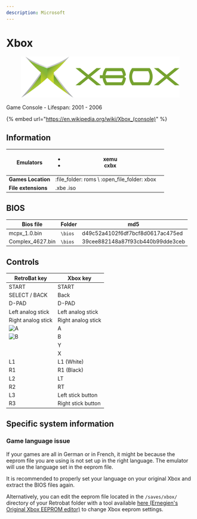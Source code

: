 ```yaml
---
description: Microsoft
---
```


# Xbox

<figure><img src="https://raw.githubusercontent.com/fabricecaruso/es-theme-carbon/52ff37c9e265587d006945a2ba695b5a962b3a3d/art/logos/xbox.svg" alt=""><figcaption></figcaption></figure>

Game Console - Lifespan: 2001 - 2006

{% embed url="https://en.wikipedia.org/wiki/Xbox_(console)" %}

## Information

| **Emulators**       | <ul><li>xemu</li><li>cxbx</li></ul>             |   |
| ------------------- | ----------------------------------------------- | - |
| **Games Location**  | :file\_folder: roms \ :open\_file\_folder: xbox |   |
| **File extensions** | .xbe .iso                                       |   |

## BIOS

| Bios file         | Folder  | md5                              |
| ----------------- | ------- | -------------------------------- |
| mcpx\_1.0.bin     | `\bios` | d49c52a4102f6df7bcf8d0617ac475ed |
| Complex\_4627.bin | `\bios` | 39cee882148a87f93cb440b99dde3ceb |

## Controls

| RetroBat key                                                                              | Xbox key           |
| ----------------------------------------------------------------------------------------- | ------------------ |
| START                                                                                     | START              |
| SELECT / BACK                                                                             | Back               |
| D-PAD                                                                                     | D-PAD              |
| Left analog stick                                                                         | Left analog stick  |
| Right analog stick                                                                        | Right analog stick |
| ![A](<../../../../.gitbook/assets/image (1) (2) (1).png>)                                 | A                  |
| ![B](<../../../../.gitbook/assets/image (4) (1).png>)                                     | B                  |
| <img src="../../../../.gitbook/assets/image (3) (1) (2).png" alt="" data-size="original"> | Y                  |
| <img src="../../../../.gitbook/assets/image (2) (1) (1).png" alt="" data-size="line">     | X                  |
| L1                                                                                        | L1 (White)         |
| R1                                                                                        | R1 (Black)         |
| L2                                                                                        | LT                 |
| R2                                                                                        | RT                 |
| L3                                                                                        | Left stick button  |
| R3                                                                                        | Right stick button |

## Specific system information

### Game language issue

If your games are all in German or in French, it might be because the eeprom file you are using is not set up in the right language. The emulator will use the language set in the eeprom file.

It is recommended to properly set your language on your original Xbox and extract the BIOS files again.&#x20;

Alternatively, you can edit the eeprom file located in the `/saves/xbox/` directory of your Retrobat folder with a tool available [here (Ernegien's Original Xbox EEPROM editor)](https://github.com/Ernegien/XboxEepromEditor) to change Xbox eeprom settings.
